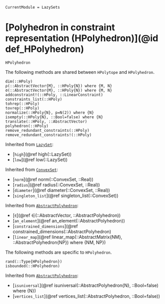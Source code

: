 ```@meta
CurrentModule = LazySets
```

# [Polyhedron in constraint representation (HPolyhedron)](@id def_HPolyhedron)

```@docs
HPolyhedron
```

The following methods are shared between `HPolytope` and `HPolyhedron`.

```@docs
dim(::HPoly)
ρ(::AbstractVector{M}, ::HPoly{N}) where {M, N}
σ(::AbstractVector{M}, ::HPoly{N}) where {M, N}
addconstraint!(::HPoly, ::LinearConstraint)
constraints_list(::HPoly)
tohrep(::HPoly)
tovrep(::HPoly)
normalize(::HPoly{N}, p=N(2)) where {N}
isempty(::HPoly{N}, ::Bool=false) where {N}
translate(::HPoly, ::AbstractVector)
polyhedron(::HPoly)
remove_redundant_constraints(::HPoly)
remove_redundant_constraints!(::HPoly)
```
Inherited from [`LazySet`](@ref):
* [`high`](@ref high(::LazySet))
* [`low`](@ref low(::LazySet))

Inherited from [`ConvexSet`](@ref):
* [`norm`](@ref norm(::ConvexSet, ::Real))
* [`radius`](@ref radius(::ConvexSet, ::Real))
* [`diameter`](@ref diameter(::ConvexSet, ::Real))
* [`singleton_list`](@ref singleton_list(::ConvexSet))

Inherited from [`AbstractPolyhedron`](@ref):
* [`∈`](@ref ∈(::AbstractVector, ::AbstractPolyhedron))
* [`an_element`](@ref an_element(::AbstractPolyhedron))
* [`constrained_dimensions`](@ref constrained_dimensions(::AbstractPolyhedron)
* [`linear_map`](@ref linear_map(::AbstractMatrix{NM}, ::AbstractPolyhedron{NP}) where {NM, NP})

The following methods are specific to `HPolyhedron`.

```@docs
rand(::Type{HPolyhedron})
isbounded(::HPolyhedron)
```

Inherited from [`AbstractPolyhedron`](@ref):

* [`isuniversal`](@ref isuniversal(::AbstractPolyhedron{N}, ::Bool=false) where {N})
* [`vertices_list`](@ref vertices_list(::AbstractPolyhedron, ::Bool=false))
